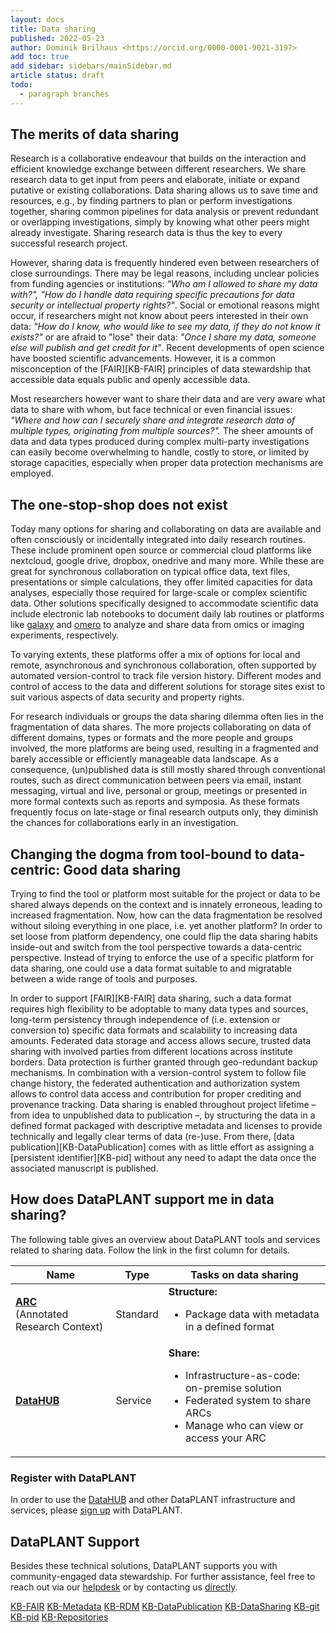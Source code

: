 ```yaml
---
layout: docs
title: Data sharing
published: 2022-05-23
author: Dominik Brilhaus <https://orcid.org/0000-0001-9021-3197>
add toc: true
add sidebar: sidebars/mainSidebar.md
article status: draft
todo:
  - paragraph branches
---
```


## The merits of data sharing

Research is a collaborative endeavour that builds on the interaction and efficient knowledge exchange between different researchers. We share research data to get input from peers and elaborate, initiate or expand putative or existing collaborations. Data sharing allows us to save time and resources, e.g., by finding partners to plan or perform investigations together, sharing common pipelines for data analysis or prevent redundant or overlapping investigations, simply by knowing what other peers might already investigate. Sharing research data is thus the key to every successful research project.

However, sharing data is frequently hindered even between researchers of close surroundings. There may be legal reasons, including unclear policies from funding agencies or institutions: *"Who am I allowed to share my data with?", "How do I handle data requiring specific precautions for data security or intellectual property rights?"*. Social or emotional reasons might occur, if researchers might not know about peers interested in their own data: *"How do I know, who would like to see my data, if they do not know it exists?"* or are afraid to "lose" their data: *"Once I share my data, someone else will publish and get credit for it"*. Recent developments of open science have boosted scientific advancements. However, it is a common misconception of the [FAIR][KB-FAIR] principles of data stewardship that accessible data equals public and openly accessible data.

Most researchers however want to share their data and are very aware what data to share with whom, but face technical or even financial issues: *"Where and how can I securely share and integrate research data of multiple types, originating from multiple sources?".* The sheer amounts of data and data types produced during complex multi-party investigations can easily become overwhelming to handle, costly to store, or limited by storage capacities, especially when proper data protection mechanisms are employed.

## The one-stop-shop does not exist

Today many options for sharing and collaborating on data are available and often consciously or incidentally integrated into daily research routines. These include prominent open source or commercial cloud platforms like nextcloud, google drive, dropbox, onedrive and many more. While these are great for synchronous collaboration on typical office data, text files, presentations or simple calculations, they offer limited capacities for data analyses, especially those required for large-scale or complex scientific data. Other solutions specifically designed to accommodate scientific data include electronic lab notebooks to document daily lab routines or platforms like [galaxy][galaxy] and [omero] to analyze and share data from omics or imaging experiments, respectively.

To varying extents, these platforms offer a mix of options for local and remote, asynchronous and synchronous collaboration, often supported by automated version-control to track file version history. Different modes and control of access to the data and different solutions for storage sites exist to suit various aspects of data security and property rights.

For research individuals or groups the data sharing dilemma often lies in the fragmentation of data shares. The more projects collaborating on data of different domains, types or formats and the more people and groups involved, the more platforms are being used, resulting in a fragmented and barely accessible or efficiently manageable data landscape. As a consequence, (un)published data is still mostly shared through conventional routes, such as direct communication between peers via email, instant messaging, virtual and live, personal or group, meetings or presented in more formal contexts such as reports and symposia. As these formats frequently focus on late-stage or final research outputs only, they diminish the chances for collaborations early in an investigation.

## Changing the dogma from tool-bound to data-centric: Good data sharing

Trying to find the tool or platform most suitable for the project or data to be shared always depends on the context and is innately erroneous, leading to increased fragmentation. Now, how can the data fragmentation be resolved without siloing everything in one place, i.e. yet another platform? In order to set loose from platform dependency, one could flip the data sharing habits inside-out and switch from the tool perspective towards a data-centric perspective. Instead of trying to enforce the use of a specific platform for data sharing, one could use a data format suitable to and migratable between a wide range of tools and purposes.

In order to support [FAIR][KB-FAIR] data sharing, such a data format requires high flexibility to be adoptable to many data types and sources, long-term persistency through independence of (i.e. extension or conversion to) specific data formats and scalability to increasing data amounts. Federated data storage and access allows secure, trusted data sharing with involved parties from different locations across institute borders. Data protection is further granted through geo-redundant backup mechanisms. In combination with a version-control system to follow file change history, the federated authentication and authorization system allows to control data access and contribution for proper crediting and provenance tracking. Data sharing is enabled throughout project lifetime &ndash; from idea to unpublished data to publication &ndash;, by structuring the data in a defined format packaged with descriptive metadata and licenses to provide technically and legally clear terms of data (re-)use. From there, [data publication][KB-DataPublication] comes with as little effort as assigning a [persistent identifier][KB-pid] without any need to adapt the data once the associated manuscript is published.

## How does DataPLANT support me in data sharing?

The following table gives an overview about DataPLANT tools and services related to sharing data. Follow the link in the first column for details.

Name | Type | Tasks on data sharing
----------------|-----------|------------------
**[ARC](AnnotatedResearchContext.html)**  <br> (Annotated Research Context) | Standard | **Structure:** <ul><li>Package data with metadata in a defined format</li></ul>
**[DataHUB](datahub.html)** | Service | **Share:** <ul><li>Infrastructure-as-code: on-premise solution</li><li>Federated system to share ARCs</li><li>Manage who can view or access your ARC</li></ul>

### Register with DataPLANT

In order to use the [DataHUB][DataHUB] and other DataPLANT infrastructure and services, please [sign up][Registration] with DataPLANT.  

## DataPLANT Support
Besides these technical solutions, DataPLANT supports you with community-engaged data stewardship. For further assistance, feel free to reach out via our [helpdesk](https://support.nfdi4plants.org) or by contacting us <a href="mailto:info@nfdi4plants.org">directly</a>.

<!-- Knowledgebase Cross-references -->

[KB-FAIR](./FAIRDataPrinciples.html)
[KB-Metadata](./metadata.html)
[KB-RDM](./ResearchDataManagement.html)
[KB-DataPublication](./datapublication.html)
[KB-DataSharing](./datasharing.html)
[KB-git](./git.html)
[KB-pid](./pids.html)
[KB-Repositories](./repositories.html)

<!-- Reference links -->
[DataHUB]: <https://git.nfdi4plants.org> "ARC DataHUB"
[ARC]: <https://github.com/nfdi4plants/ARC> "ARC specifications"
[Registration]: <https://register.nfdi4plants.org/registration> "DataPLANT Registration"
[omero]: <https://www.openmicroscopy.org/omero/> "Omero"
[galaxy]: https://plants.usegalaxy.eu/ "Galaxy Plants"
